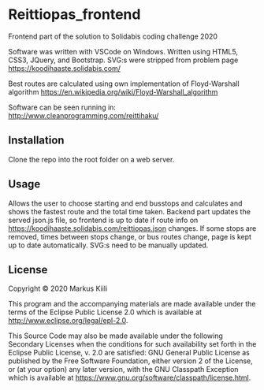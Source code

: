 # Reittiopas_frontend

Frontend part of the solution to Solidabis coding challenge 2020

Software was written with VSCode on Windows.
Written using HTML5, CSS3, JQuery, and Bootstrap.
SVG:s were stripped from problem page https://koodihaaste.solidabis.com/

Best routes are calculated using own implementation of Floyd-Warshall algorithm 
https://en.wikipedia.org/wiki/Floyd-Warshall_algorithm

Software can be seen running in: http://www.cleanprogramming.com/reittihaku/

## Installation

Clone the repo into the root folder on a web server. 

## Usage

Allows the user to choose starting and end busstops and calculates and shows the fastest route and the total time taken.
Backend part updates the served json.js file, so frontend is up to date if route info 
on https://koodihaaste.solidabis.com/reittiopas.json changes.
If some stops are removed, times between stops change, or bus routes change, page is kept up to date automatically.
SVG:s need to be manually updated.

## License

Copyright © 2020 Markus Kiili

This program and the accompanying materials are made available under the
terms of the Eclipse Public License 2.0 which is available at
http://www.eclipse.org/legal/epl-2.0.

This Source Code may also be made available under the following Secondary
Licenses when the conditions for such availability set forth in the Eclipse
Public License, v. 2.0 are satisfied: GNU General Public License as published by
the Free Software Foundation, either version 2 of the License, or (at your
option) any later version, with the GNU Classpath Exception which is available
at https://www.gnu.org/software/classpath/license.html.
